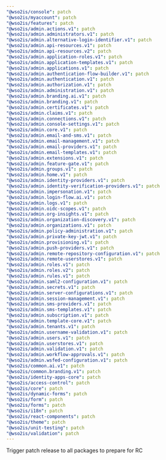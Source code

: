 ```yaml
---
"@wso2is/console": patch
"@wso2is/myaccount": patch
"@wso2is/features": patch
"@wso2is/admin.actions.v1": patch
"@wso2is/admin.administrators.v1": patch
"@wso2is/admin.alternative-login-identifier.v1": patch
"@wso2is/admin.api-resources.v1": patch
"@wso2is/admin.api-resources.v2": patch
"@wso2is/admin.application-roles.v1": patch
"@wso2is/admin.application-templates.v1": patch
"@wso2is/admin.applications.v1": patch
"@wso2is/admin.authentication-flow-builder.v1": patch
"@wso2is/admin.authentication.v1": patch
"@wso2is/admin.authorization.v1": patch
"@wso2is/admin.administration.v1": patch
"@wso2is/admin.branding.ai.v1": patch
"@wso2is/admin.branding.v1": patch
"@wso2is/admin.certificates.v1": patch
"@wso2is/admin.claims.v1": patch
"@wso2is/admin.connections.v1": patch
"@wso2is/admin.console-settings.v1": patch
"@wso2is/admin.core.v1": patch
"@wso2is/admin.email-and-sms.v1": patch
"@wso2is/admin.email-management.v1": patch
"@wso2is/admin.email-providers.v1": patch
"@wso2is/admin.email-templates.v1": patch
"@wso2is/admin.extensions.v1": patch
"@wso2is/admin.feature-gate.v1": patch
"@wso2is/admin.groups.v1": patch
"@wso2is/admin.home.v1": patch
"@wso2is/admin.identity-providers.v1": patch
"@wso2is/admin.identity-verification-providers.v1": patch
"@wso2is/admin.impersonation.v1": patch
"@wso2is/admin.login-flow.ai.v1": patch
"@wso2is/admin.logs.v1": patch
"@wso2is/admin.oidc-scopes.v1": patch
"@wso2is/admin.org-insights.v1": patch
"@wso2is/admin.organization-discovery.v1": patch
"@wso2is/admin.organizations.v1": patch
"@wso2is/admin.policy-administration.v1": patch
"@wso2is/admin.private-key-jwt.v1": patch
"@wso2is/admin.provisioning.v1": patch
"@wso2is/admin.push-providers.v1": patch
"@wso2is/admin.remote-repository-configuration.v1": patch
"@wso2is/admin.remote-userstores.v1": patch
"@wso2is/admin.roles.v1": patch
"@wso2is/admin.roles.v2": patch
"@wso2is/admin.rules.v1": patch
"@wso2is/admin.saml2-configuration.v1": patch
"@wso2is/admin.secrets.v1": patch
"@wso2is/admin.server-configurations.v1": patch
"@wso2is/admin.session-management.v1": patch
"@wso2is/admin.sms-providers.v1": patch
"@wso2is/admin.sms-templates.v1": patch
"@wso2is/admin.subscription.v1": patch
"@wso2is/admin.template-core.v1": patch
"@wso2is/admin.tenants.v1": patch
"@wso2is/admin.username-validation.v1": patch
"@wso2is/admin.users.v1": patch
"@wso2is/admin.userstores.v1": patch
"@wso2is/admin.validation.v1": patch
"@wso2is/admin.workflow-approvals.v1": patch
"@wso2is/admin.wsfed-configuration.v1": patch
"@wso2is/common.ai.v1": patch
"@wso2is/common.branding.v1": patch
"@wso2is/identity-apps-core": patch
"@wso2is/access-control": patch
"@wso2is/core": patch
"@wso2is/dynamic-forms": patch
"@wso2is/form": patch
"@wso2is/forms": patch
"@wso2is/i18n": patch
"@wso2is/react-components": patch
"@wso2is/theme": patch
"@wso2is/unit-testing": patch
"@wso2is/validation": patch
---
```


Trigger patch release to all packages to prepare for RC
